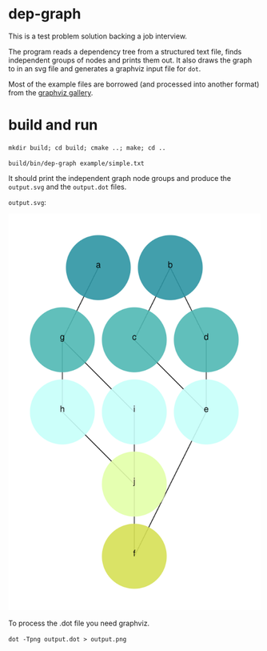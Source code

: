 # dep-graph

This is a test problem solution backing a job interview.

The program reads a dependency tree from a structured text file, finds independent groups of nodes and prints them out. It also draws the graph to in an svg file and generates a graphviz input file for `dot`.

Most of the example files are borrowed (and processed into another format) from the [graphviz gallery](http://www.graphviz.org/Gallery.php).

# build and run

`mkdir build; cd build; cmake ..; make; cd ..`

`build/bin/dep-graph example/simple.txt`

It should print the independent graph node groups and produce the `output.svg` and the `output.dot` files. 

`output.svg`:

![](assets/simple.svg)

To process the .dot file you need graphviz.

`dot -Tpng output.dot > output.png`
